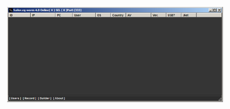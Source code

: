 ![Screenshot](https://raw.githubusercontent.com/Cryakl/Ultimate-RAT-Collection/refs/heads/main/SailorEgWorm/Screenshot.png)
